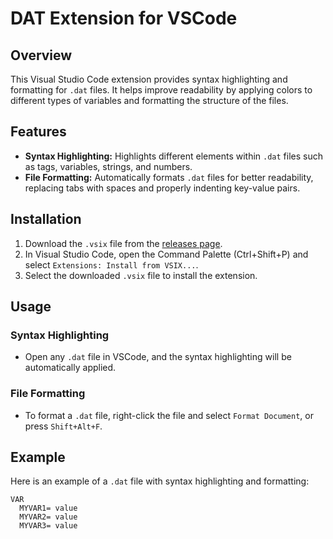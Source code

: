 # DAT Extension for VSCode

## Overview

This Visual Studio Code extension provides syntax highlighting and formatting for `.dat` files. It helps improve readability by applying colors to different types of variables and formatting the structure of the files.

## Features

- **Syntax Highlighting:** Highlights different elements within `.dat` files such as tags, variables, strings, and numbers.
- **File Formatting:** Automatically formats `.dat` files for better readability, replacing tabs with spaces and properly indenting key-value pairs.

## Installation

1. Download the `.vsix` file from the [releases page](#).
2. In Visual Studio Code, open the Command Palette (Ctrl+Shift+P) and select `Extensions: Install from VSIX...`.
3. Select the downloaded `.vsix` file to install the extension.

## Usage

### Syntax Highlighting

- Open any `.dat` file in VSCode, and the syntax highlighting will be automatically applied.

### File Formatting

- To format a `.dat` file, right-click the file and select `Format Document`, or press `Shift+Alt+F`.

## Example

Here is an example of a `.dat` file with syntax highlighting and formatting:

```
VAR
  MYVAR1= value
  MYVAR2= value
  MYVAR3= value
```